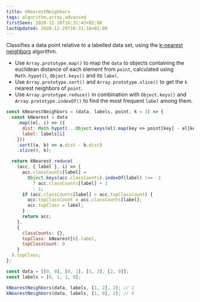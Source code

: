 ```yaml
---
title: kNearestNeighbors
tags: algorithm,array,advanced
firstSeen: 2020-12-28T16:31:43+02:00
lastUpdated: 2020-12-29T16:31:16+02:00
---
```


Classifies a data point relative to a labelled data set, using the [k-nearest neighbors](https://en.wikipedia.org/wiki/K-nearest_neighbors_algorithm) algorithm.

- Use `Array.prototype.map()` to map the `data` to objects containing the euclidean distance of each element from `point`, calculated using `Math.hypot()`, `Object.keys()` and its `label`.
- Use `Array.prototype.sort()` and `Array.prototype.slice()` to get the `k` nearest neighbors of `point`.
- Use `Array.prototype.reduce()` in combination with `Object.keys()` and `Array.prototype.indexOf()` to find the most frequent `label` among them.

```js
const kNearestNeighbors = (data, labels, point, k = 3) => {
  const kNearest = data
    .map((el, i) => ({
      dist: Math.hypot(...Object.keys(el).map(key => point[key] - el[key])),
      label: labels[i]
    }))
    .sort((a, b) => a.dist - b.dist)
    .slice(0, k);

  return kNearest.reduce(
    (acc, { label }, i) => {
      acc.classCounts[label] =
        Object.keys(acc.classCounts).indexOf(label) !== -1
          ? acc.classCounts[label] + 1
          : 1;
      if (acc.classCounts[label] > acc.topClassCount) {
        acc.topClassCount = acc.classCounts[label];
        acc.topClass = label;
      }
      return acc;
    },
    {
      classCounts: {},
      topClass: kNearest[0].label,
      topClassCount: 0
    }
  ).topClass;
};
```

```js
const data = [[0, 0], [0, 1], [1, 3], [2, 0]];
const labels = [0, 1, 1, 0];

kNearestNeighbors(data, labels, [1, 2], 2); // 1
kNearestNeighbors(data, labels, [1, 0], 2); // 0
```
